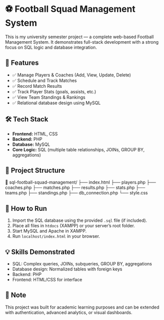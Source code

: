 # ⚽ Football Squad Management System

This is my university semester project — a complete web-based Football Management System. It demonstrates full-stack development with a strong focus on SQL logic and database integration.

## 🧠 Features

- ✅ Manage Players & Coaches (Add, View, Update, Delete)
- ✅ Schedule and Track Matches
- ✅ Record Match Results
- ✅ Track Player Stats (goals, assists, etc.)
- ✅ View Team Standings & Rankings
- ✅ Relational database design using MySQL

## 🛠️ Tech Stack

- **Frontend:** HTML, CSS
- **Backend:** PHP
- **Database:** MySQL
- **Core Logic:** SQL (multiple table relationships, JOINs, GROUP BY, aggregations)

## 📁 Project Structure
📂 sql-football-squad-management/
├── index.html
├── players.php
├── coaches.php
├── matches.php
├── results.php
├── stats.php
├── teams.php
├── standings.php
├── db_connection.php
└── style.css


## 🔗 How to Run

1. Import the SQL database using the provided `.sql` file (if included).
2. Place all files in `htdocs` (XAMPP) or your server’s root folder.
3. Start MySQL and Apache in XAMPP.
4. Run `localhost/index.html` in your browser.

## 💡 Skills Demonstrated

- SQL: Complex queries, JOINs, subqueries, GROUP BY, aggregations
- Database design: Normalized tables with foreign keys
- Backend: PHP 
- Frontend: HTML/CSS for interface

## 📌 Note

This project was built for academic learning purposes and can be extended with authentication, advanced analytics, or visual dashboards.


